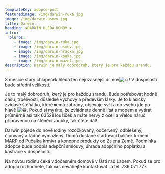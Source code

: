 ```yaml
---
templateKey: adopce-post
featuredimage: /img/darwin-ruka.jpg
image: /img/darwin-usmev.jpg
title: Darwin
heading: ❤️DARWIN HLEDÁ DOMOV ❤️
intro:
  blurbs:
    - image: /img/darwin-ruka.jpg
    - image: /img/darwin-usmev.jpg
    - image: /img/darwin-hracka.jpg
    - image: /img/darwin-kouka.jpg
    - image: /img/darwin-mazel.jpg
description: Darwin je malý dobrodruh, který je pro každou srandu.
---
```

3 měsíce starý chlapeček hledá ten nejúžasnější domov![☺️](https://static.xx.fbcdn.net/images/emoji.php/v9/t82/1.5/16/263a.png)! V dospělosti bude střední velikosti.

Je to malý dobrodruh, který je pro každou srandu. Bude potřebovat hodně času, trpělivosti, důsledné výchovy a především lásky. Je to klasicky zvídavé štěňátko, které nemá zábrany, objevuje svět a do všeho jde po hlavě ![😁](https://static.xx.fbcdn.net/images/emoji.php/v9/ta8/1.5/16/1f601.png). Pokud si myslíte, že zvládnete denně lítat s mopem a vytírat průměrně asi tak 63528 loužiček a máte nervy z oceli a vřelou náruč připravenou [](<>)na štěněcí zoubky, tak čtěte dál!

Darwin pojede do nové rodiny rozočkovaný, odčervený, odblešený, čipovaný a řádně vymazlený. Domů dostane startovací balíček krmení MARP od [Pučalka krmiva](https://www.krmiva-pucalka.cz/) a konopné produkty od [Zelená Země](https://www.zelenazeme.cz/). Podmínka adopce bude podpis adopční smlouvy, úhrada adopčního poplatku a kastrace v dospělosti. 

Na novou rodinu čeká v dočasném domově v Ústí nad Labem. Pokud se pro adopci rozhodnete, tak nás neváhejte kontaktovat na tel. 739 071 777.